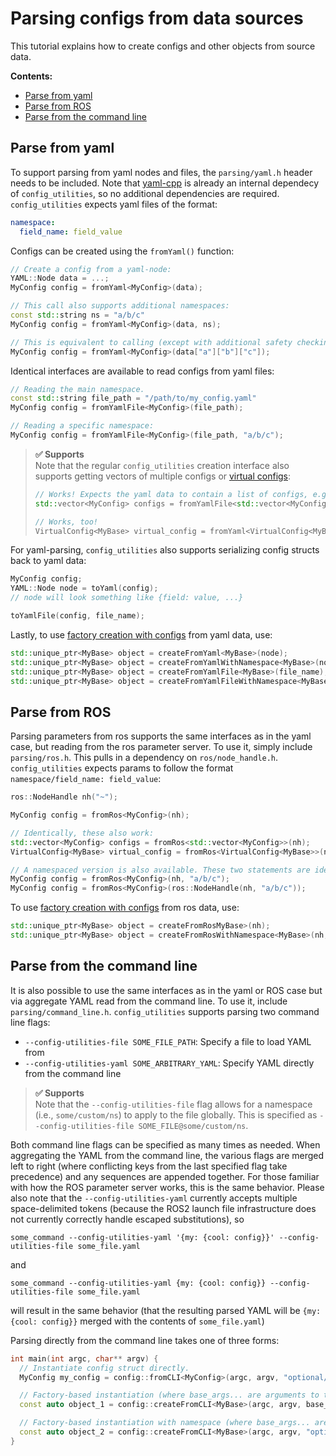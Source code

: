 # Parsing configs from data sources
This tutorial explains how to create configs and other objects from source data.

**Contents:**
- [Parse from yaml](#parse-from-yaml)
- [Parse from ROS](#parse-from-ros)
- [Parse from the command line](#parse-from-the-command-line)

## Parse from yaml

To support parsing from yaml nodes and files, the `parsing/yaml.h` header needs to be included. Note that [yaml-cpp](https://github.com/jbeder/yaml-cpp) is already an internal dependecy of `config_utilities`, so no additional dependencies are required. `config_utilities` expects yaml files of the format:
```yaml
namespace:
  field_name: field_value
```

Configs can be created using the `fromYaml()` function:
```c++
// Create a config from a yaml-node:
YAML::Node data = ...;
MyConfig config = fromYaml<MyConfig>(data);

// This call also supports additional namespaces:
const std::string ns = "a/b/c"
MyConfig config = fromYaml<MyConfig>(data, ns);

// This is equivalent to calling (except with additional safety checking):
MyConfig config = fromYaml<MyConfig>(data["a"]["b"]["c"]);
```

Identical interfaces are available to read configs from yaml files:
```c++
// Reading the main namespace.
const std::string file_path = "/path/to/my_config.yaml"
MyConfig config = fromYamlFile<MyConfig>(file_path);

// Reading a specific namespace:
MyConfig config = fromYamlFile<MyConfig>(file_path, "a/b/c");
```

> **✅ Supports**<br>
> Note that the regular `config_utilities` creation interface also supports getting vectors of multiple configs or [virtual configs](Factories.md#delayed-object-creation-with-virtual-configs):
> ```c++
> // Works! Expects the yaml data to contain a list of configs, e.g. [{config1 params}, {config2 params}, ...].
> std::vector<MyConfig> configs = fromYamlFile<std::vector<MyConfig>>(file_path, ns);
>
> // Works, too!
> VirtualConfig<MyBase> virtual_config = fromYaml<VirtualConfig<MyBase>>(file_path, ns);
> ```

For yaml-parsing, `config_utilities` also supports serializing config structs back to yaml data:
```c++
MyConfig config;
YAML::Node node = toYaml(config);
// node will look something like {field: value, ...}

toYamlFile(config, file_name);
```

Lastly, to use [factory creation with configs](Factories.md#creating-objects-with-individual-configs) from yaml data, use:
```c++
std::unique_ptr<MyBase> object = createFromYaml<MyBase>(node);
std::unique_ptr<MyBase> object = createFromYamlWithNamespace<MyBase>(node, ns);
std::unique_ptr<MyBase> object = createFromYamlFile<MyBase>(file_name);
std::unique_ptr<MyBase> object = createFromYamlFileWithNamespace<MyBase>(file_name, ns);
```

## Parse from ROS

Parsing parameters from ros supports the same interfaces as in the yaml case, but reading from the ros parameter server. To use it, simply include `parsing/ros.h`. This pulls in a dependency on `ros/node_handle.h`. `config_utilities` expects params to follow the format `namespace/field_name: field_value`:

```c++
ros::NodeHandle nh("~");

MyConfig config = fromRos<MyConfig>(nh);

// Identically, these also work:
std::vector<MyConfig> configs = fromRos<std::vector<MyConfig>>(nh);
VirtualConfig<MyBase> virtual_config = fromRos<VirtualConfig<MyBase>>(nh);

// A namespaced version is also available. These two statements are identical:
MyConfig config = fromRos<MyConfig>(nh, "a/b/c");
MyConfig config = fromRos<MyConfig>(ros::NodeHandle(nh, "a/b/c"));
```

To use [factory creation with configs](Factories.md#creating-objects-with-individual-configs) from ros data, use:

```c++
std::unique_ptr<MyBase> object = createFromRosMyBase>(nh);
std::unique_ptr<MyBase> object = createFromRosWithNamespace<MyBase>(nh, ns);
```

## Parse from the command line

It is also possible to use the same interfaces as in the yaml or ROS case but via aggregate YAML read from the command line. To use it, include `parsing/command_line.h`.
`config_utilities` supports parsing two command line flags:
  - `--config-utilities-file SOME_FILE_PATH`: Specify a file to load YAML from
  - `--config-utilities-yaml SOME_ARBITRARY_YAML`: Specify YAML directly from the command line

> **✅ Supports**<br>
> Note that the `--config-utilities-file` flag allows for a namespace (i.e., `some/custom/ns`) to apply to the file globally. This is specified as `--config-utilities-file SOME_FILE@some/custom/ns`.

Both command line flags can be specified as many times as needed.
When aggregating the YAML from the command line, the various flags are merged left to right (where conflicting keys from the last specified flag take precedence) and any sequences are appended together.
For those familiar with how the ROS parameter server works, this is the same behavior.
Please also note that the `--config-utilities-yaml` currently accepts multiple space-delimited tokens (because the ROS2 launch file infrastructure does not currently correctly handle escaped substitutions), so
```
some_command --config-utilities-yaml '{my: {cool: config}}' --config-utilities-file some_file.yaml
```
and
```
some_command --config-utilities-yaml {my: {cool: config}} --config-utilities-file some_file.yaml
```
will result in the same behavior (that the resulting parsed YAML will be `{my: {cool: config}}` merged with the contents of `some_file.yaml`)

Parsing directly from the command line takes one of three forms:
```c++
int main(int argc, char** argv) {
  // Instantiate config struct directly.
  MyConfig my_config = config::fromCLI<MyConfig>(argc, argv, "optional/namespace");

  // Factory-based instantiation (where base_args... are arguments to the object constructor)
  const auto object_1 = config::createFromCLI<MyBase>(argc, argv, base_args...);

  // Factory-based instantiation with namespace (where base_args... are arguments to the object constructor)
  const auto object_2 = config::createFromCLI<MyBase>(argc, argv, "optional/namespace", base_args...);
}
```
